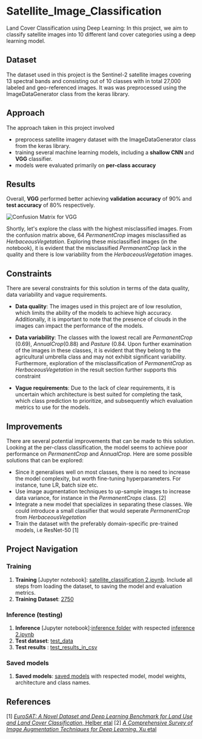 # Satellite_Image_Classification

Land Cover Classification using Deep Learning: In this project, we aim to classify satellite images into 10 different land cover categories using a deep learning model.

## Dataset

The dataset used in this project is the Sentinel-2 satellite images covering 13 spectral bands and consisting out of 10 classes with in total 27,000 labeled and geo-referenced images. It was was preprocessed using the ImageDataGenerator class from the keras library.
## Approach

The approach taken in this project involved 
- preprocess satellite imagery dataset with the ImageDataGenerator class from the keras library.
- training several machine learning models, including a **shallow CNN** and **VGG** classifier.
- models were evaluated primarily on **per-class accuracy**

## Results

Overall, **VGG** performed better achieving **validation accuracy** of 90% and **test accuracy** of 80% respectively.

![Confusion Matrix for VGG](https://user-images.githubusercontent.com/73485842/226115940-3e8645e4-407d-42fe-80aa-0c15d1eab1d0.png)

Shortly, let's explore the class with the highest misclassified images. 
From the confusion matrix above, 64 *PermanentCrop* images misclassified as *HerbaceousVegetation*.  Exploring these misclassified images (in the notebook), it is evident that the misclassified *PermanentCrop* lack in the quality and there is low variability from the *HerbaceousVegetation* images.


## Constraints

There are several constraints for this solution in terms of the data quality, data variability and vague requirements.

- **Data quality**: The images used in this project are of low resolution, which limits the ability of the models to achieve high accuracy. Additionally, it is important to note that the presence of clouds in the images can impact the performance of the models.

- **Data variability**: The classes with the lowest recall are *PermanentCrop* (0.69), *AnnualCrop*(0.88) and *Pasture* (0.84. Upon further examination of the images in these classes, it is evident that they belong to the agricultural umbrella class and may not exhibit significant variability. Furthermore, exploration of the misclassification of *PermanentCrop* as *HerbaceousVegetation* in the result section further supports this constraint

- **Vague requirements**: Due to the lack of clear requirements, it is uncertain which architecture is best suited for completing the task, which class prediction to prioritize, and subsequently which evaluation metrics to use for the models.

## Improvements

There are several potential improvements that can be made to this solution. Looking at the per-class classification, the model seems to achieve poor performance on *PermanentCrop* and *AnnualCrop*. Here are some possible solutions that can be explored:

- Since it generalises well on most classes, there is no need to increase the model complexity, but worth fine-tuning hyperparameters. For instance, tune LR, batch size etc. 
- Use image augmentation techniques to up-sample images to increase data variance, for instance in the *PermanentCrops* class. [2]
- Integrate a new model that specializes in separating these classes. We could introduce a small classifier that would seperate *PermanentCrop* from *HerbaceousVegetation*
- Train the dataset with the preferably domain-specific pre-trained models, i.e  ResNet-50 [1]

## Project Navigation
### Training
1. **Training** [Jupyter notebook]: [satellite_classification 2.ipynb](https://github.com/Mariner07/Satellite_Image_Classification/blob/main/satellite_classification%202.ipynb). Include all steps from loading the dataset, to saving the model and evaluation metrics.
2. **Training Dataset**: [2750](https://github.com/Mariner07/Satellite_Image_Classification/tree/main/2750)

### Inference (testing)
1. **Inference** [Jupyter notebook]:[inference folder](https://github.com/Mariner07/Satellite_Image_Classification/tree/main/inference) with respected  [inference 2.ipynb](https://github.com/Mariner07/Satellite_Image_Classification/blob/main/inference/inference%202.ipynb) 
2. **Test dataset**: [test_data](https://github.com/Mariner07/Satellite_Image_Classification/tree/main/inference/test_data)
3. **Test results** : [test_results_in_csv](https://github.com/Mariner07/Satellite_Image_Classification/blob/main/inference/classification_results.csv) 

### Saved models
1. **Saved models**: [saved models](https://github.com/Mariner07/Satellite_Image_Classification/tree/main/saved_models) with respected model, model weights, architecture and class names.

## References
[1] [*EuroSAT: A Novel Dataset and Deep Learning
Benchmark for Land Use and Land Cover
Classification*, Helber etal](https://arxiv.org/pdf/1709.00029.pdf)
[2] [*A Comprehensive Survey of Image Augmentation Techniques for Deep Learning*. Xu etal](https://www.sciencedirect.com/science/article/pii/S0031320323000481)

